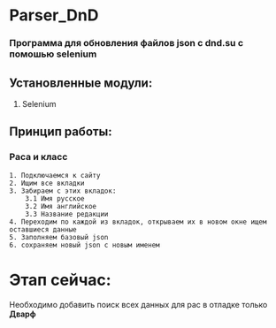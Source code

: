 # Parser_DnD
### Программа для обновления файлов json с dnd.su с помошью selenium

## Установленные модули:
1. Selenium

## Принцип работы:
### Раса и класс
    1. Подключаемся к сайту
    2. Ищим все вкладки 
    3. Забираем с этих вкладок:
        3.1 Имя русское
        3.2 Имя английское
        3.3 Название редакции
    4. Переходим по каждой из вкладок, открываем их в новом окне ищем оставшиеся данные
    5. Заполняем базовый json
    6. сохраняем новый json с новым именем

# Этап сейчас:
Необходимо добавить поиск всех данных для рас в отладке только **Дварф**